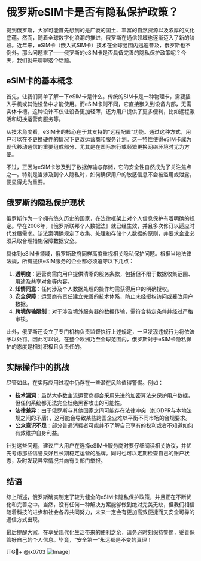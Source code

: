 # 俄罗斯eSIM卡是否有隐私保护政策？

提到俄罗斯，大家可能首先想到的是广袤的国土、丰富的自然资源以及浓厚的文化底蕴。然而，随着全球数字化浪潮的推进，俄罗斯在通信领域也逐渐迈入了新的阶段。近年来，eSIM卡（嵌入式SIM卡）技术在全球范围内迅速普及，俄罗斯也不例外。那么问题来了——俄罗斯的eSIM卡是否具备完善的隐私保护政策呢？今天，我们就来聊聊这个话题。

## eSIM卡的基本概念

首先，让我们简单了解一下eSIM卡是什么。传统的SIM卡是一种物理卡，需要插入手机或其他设备中才能使用。而eSIM卡则不同，它直接嵌入到设备内部，无需实体卡槽。这种设计不仅让设备更加轻薄，还为用户提供了更多便利，比如远程激活和切换运营商服务等。

从技术角度看，eSIM卡的核心在于其支持的“远程配置”功能。通过这种方式，用户可以在不更换硬件的情况下更改运营商和服务计划。这一特性使得eSIM卡成为现代移动通信的重要组成部分，尤其是在国际旅行或频繁更换网络环境时尤为方便。

不过，正因为eSIM卡涉及到了数据传输与存储，它的安全性自然成为了关注焦点之一。特别是当涉及到个人隐私时，如何确保用户的敏感信息不会被滥用或泄露，便显得尤为重要。

## 俄罗斯的隐私保护现状

俄罗斯作为一个拥有悠久历史的国家，在法律框架上对个人信息保护有着明确的规定。早在2006年，《俄罗斯联邦个人数据法》就已经生效，并且多次修订以适应时代发展需求。该法案明确规定了收集、处理和存储个人数据的原则，并要求企业必须采取合理措施保障数据安全。

具体到eSIM卡领域，俄罗斯政府同样高度重视相关隐私保护问题。根据当地法律法规，所有提供eSIM服务的企业都必须遵守以下几点：

1. **透明度**：运营商需向用户提供清晰的服务条款，包括但不限于数据收集范围、用途及共享对象等内容。
2. **知情同意**：任何涉及个人数据处理的操作均需获得用户的明确授权。
3. **安全保障**：运营商有责任建立完善的技术体系，防止未经授权访问或篡改用户数据。
4. **跨境传输限制**：对于涉及境外服务器的数据传输，需符合特定条件并经过严格审核。

此外，俄罗斯还设立了专门机构负责监督执行上述规定，一旦发现违规行为将依法予以处罚。因此可以说，在整个欧洲乃至全球范围内，俄罗斯对于eSIM卡隐私保护的态度是相对积极且负责任的。

## 实际操作中的挑战

尽管如此，在实际应用过程中仍存在一些潜在风险值得警惕。例如：

- **技术漏洞**：虽然大多数主流运营商都会采用先进的加密算法来保护用户数据，但任何系统都无法完全杜绝黑客攻击的可能性。
- **法律差异**：由于俄罗斯与其他国家之间可能存在法律冲突（如GDPR与本地法规之间的矛盾），这可能会导致某些跨国企业难以平衡不同市场的合规要求。
- **公众意识不足**：部分普通消费者可能并不了解自己享有的权利或者不知道如何有效维护自身利益。

针对这些问题，建议广大用户在选择eSIM卡服务商时要仔细阅读相关协议，并优先考虑那些信誉良好且长期稳定运营的品牌。同时也可以定期检查自己的账户状态，及时发现异常情况并向有关部门举报。

## 结语

综上所述，俄罗斯确实制定了较为健全的eSIM卡隐私保护政策，并且正在不断优化和完善之中。当然，没有任何一种解决方案能够做到绝对完美无缺，但我们相信随着科技的进步和社会各界共同努力，未来一定会有更加高效便捷而又安全可靠的通信方式出现。

最后提醒大家，在享受现代化生活带来的便利之余，请务必时刻保持警惕，妥善保管好自己的个人信息。毕竟，“安全第一”永远都是不变的真理！

[TG💪+ @jx0703 ![Image](https://github.com/user-attachments/assets/dbca1d08-cadb-493c-b0ec-ad6f7a83f270)]